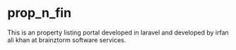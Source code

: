 # prop_n_fin
This is an property listing portal developed in laravel and developed by irfan ali khan at brainztorm software services.
